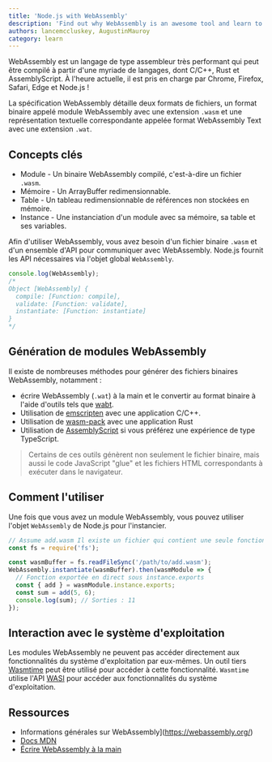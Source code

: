 ```yaml
---
title: 'Node.js with WebAssembly'
description: 'Find out why WebAssembly is an awesome tool and learn to use it by yourself.'
authors: lancemccluskey, AugustinMauroy
category: learn
---
```


WebAssembly est un langage de type assembleur très performant qui peut être compilé à partir d'une myriade de langages, dont C/C++, Rust et AssemblyScript. À l'heure actuelle, il est pris en charge par Chrome, Firefox, Safari, Edge et Node.js !

La spécification WebAssembly détaille deux formats de fichiers, un format binaire appelé module WebAssembly avec une extension `.wasm` et une représentation textuelle correspondante appelée format WebAssembly Text avec une extension `.wat`.

## Concepts clés

* Module - Un binaire WebAssembly compilé, c'est-à-dire un fichier `.wasm`.
* Mémoire - Un ArrayBuffer redimensionnable.
* Table - Un tableau redimensionnable de références non stockées en mémoire.
* Instance - Une instanciation d'un module avec sa mémoire, sa table et ses variables.

Afin d'utiliser WebAssembly, vous avez besoin d'un fichier binaire `.wasm` et d'un ensemble d'API pour communiquer avec WebAssembly. Node.js fournit les API nécessaires via l'objet global `WebAssembly`.

```js
console.log(WebAssembly);
/*
Object [WebAssembly] {
  compile: [Function: compile],
  validate: [Function: validate],
  instantiate: [Function: instantiate]
}
*/
```

## Génération de modules WebAssembly

Il existe de nombreuses méthodes pour générer des fichiers binaires WebAssembly, notamment :

* écrire WebAssembly (`.wat`) à la main et le convertir au format binaire à l'aide d'outils tels que [wabt](https://github.com/webassembly/wabt).
* Utilisation de [emscripten](https://emscripten.org/) avec une application C/C++.
* Utilisation de [wasm-pack](https://rustwasm.github.io/wasm-pack/book/) avec une application Rust
* Utilisation de [AssemblyScript](https://www.assemblyscript.org/) si vous préférez une expérience de type TypeScript.

> Certains de ces outils génèrent non seulement le fichier binaire, mais aussi le code JavaScript "glue" et les fichiers HTML correspondants à exécuter dans le navigateur.

## Comment l'utiliser

Une fois que vous avez un module WebAssembly, vous pouvez utiliser l'objet `WebAssembly` de Node.js pour l'instancier.

```js
// Assume add.wasm Il existe un fichier qui contient une seule fonction ajoutant 2 arguments fournis.
const fs = require('fs');

const wasmBuffer = fs.readFileSync('/path/to/add.wasm');
WebAssembly.instantiate(wasmBuffer).then(wasmModule => {
  // Fonction exportée en direct sous instance.exports
  const { add } = wasmModule.instance.exports;
  const sum = add(5, 6);
  console.log(sum); // Sorties : 11
});
```

## Interaction avec le système d'exploitation

Les modules WebAssembly ne peuvent pas accéder directement aux fonctionnalités du système d'exploitation par eux-mêmes. Un outil tiers [Wasmtime](https://docs.wasmtime.dev/) peut être utilisé pour accéder à cette fonctionnalité. `Wasmtime` utilise l'API [WASI](https://wasi.dev/) pour accéder aux fonctionnalités du système d'exploitation.

## Ressources

* Informations générales sur WebAssembly](https://webassembly.org/)
* [Docs MDN](https://developer.mozilla.org/en-US/docs/WebAssembly)
* [Écrire WebAssembly à la main](https://webassembly.github.io/spec/core/text/index.html)
